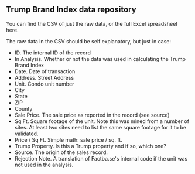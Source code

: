 ## Trump Brand Index data repository

You can find the CSV of just the raw data, or the full Excel spreadsheet here. 

The raw data in the CSV should be self explanatory, but just in case:
* ID. The internal ID of the record
* In Analysis. Whether or not the data was used in calculating the Trump Brand Index
* Date. Date of transaction
* Address. Street Address
* Unit. Condo unit number
* City
* State
* ZIP
* County
* Sale Price. The sale price as reported in the record (see source)
* Sq Ft. Square footage of the unit. Note this was mined from a number of sites. At least two sites need to list the same square footage for it to be validated.
* Price / Sq Ft. Simple math: sale price / sq. ft.
* Trump Property. Is this a Trump property and if so, which one?
* Source. The origin of the sales record.
* Rejection Note. A translation of Factba.se's internal code if the unit was not used in the analysis.

